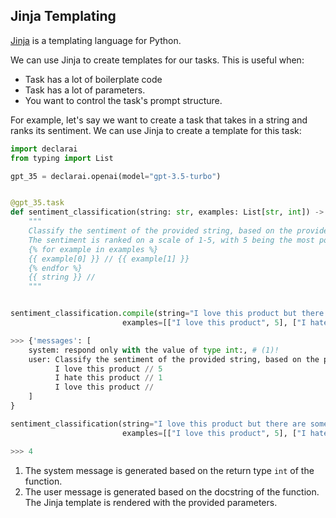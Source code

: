 ## Jinja Templating

[Jinja](https://jinja.palletsprojects.com/en/2.11.x/) is a templating language for Python.

We can use Jinja to create templates for our tasks. This is useful when:
- Task has a lot of boilerplate code
- Task has a lot of parameters.
- You want to control the task's prompt structure.

For example, let's say we want to create a task that takes in a string and ranks its sentiment. We
can use Jinja to create a template for this task:

```python
import declarai
from typing import List

gpt_35 = declarai.openai(model="gpt-3.5-turbo")


@gpt_35.task
def sentiment_classification(string: str, examples: List[str, int]) -> int:
    """
    Classify the sentiment of the provided string, based on the provided examples.
    The sentiment is ranked on a scale of 1-5, with 5 being the most positive.
    {% for example in examples %}
    {{ example[0] }} // {{ example[1] }}
    {% endfor %}
    {{ string }} //
    """


sentiment_classification.compile(string="I love this product but there are some annoying bugs",
                         examples=[["I love this product", 5], ["I hate this product", 1]])

>>> {'messages': [
    system: respond only with the value of type int:, # (1)!
    user: Classify the sentiment of the provided string, based on the provided examples. The sentiment is ranked on a scale of 1-5, with 5 being the most positive. # (2)!
          I love this product // 5
          I hate this product // 1
          I love this product //
    ]
}

sentiment_classification(string="I love this product but there are some annoying bugs",
                         examples=[["I love this product", 5], ["I hate this product", 1]])

>>> 4
```


1. The system message is generated based on the return type `int` of the function.
2. The user message is generated based on the docstring of the function. The Jinja template is rendered with the provided parameters.



